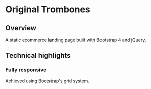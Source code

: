 # Original Trombones

## Overview
A static ecommerce landing page built with Bootstrap 4 and jQuery.

## Technical highlights

### Fully responsive


Achieved using Bootstrap's grid system. 

